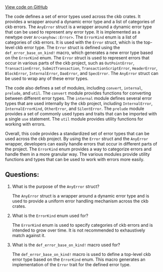 [View code on GitHub](https://github.com/nervosnetwork/ckb/blob/develop/error/src/lib.rs)

The code defines a set of error types used across the ckb crates. It provides a wrapper around a dynamic error type and a list of categories of ckb errors. The `AnyError` struct is a wrapper around a dynamic error type that can be used to represent any error type. It is implemented as a newtype over `Arc<anyhow::Error>`. The `ErrorKind` enum is a list of categories of ckb errors. It is used with the `Error` struct, which is the top-level ckb error type. The `Error` struct is defined using the `def_error_base_on_kind!` macro, which generates a new error type based on the `ErrorKind` enum. The `Error` struct is used to represent errors that occur in various parts of the ckb project, such as `OutPointError`, `TransactionError`, `SubmitTransaction`, `TransactionScriptError`, `HeaderError`, `BlockError`, `InternalError`, `DaoError`, and `SpecError`. The `AnyError` struct can be used to wrap any of these error types.

The code also defines a set of modules, including `convert`, `internal`, `prelude`, and `util`. The `convert` module provides functions for converting between different error types. The `internal` module defines several error types that are used internally by the ckb project, including `InternalError`, `InternalErrorKind`, `OtherError`, and `SilentError`. The `prelude` module provides a set of commonly used types and traits that can be imported with a single `use` statement. The `util` module provides utility functions for working with errors.

Overall, this code provides a standardized set of error types that can be used across the ckb project. By using the `Error` struct and the `AnyError` wrapper, developers can easily handle errors that occur in different parts of the project. The `ErrorKind` enum provides a way to categorize errors and handle them in a more granular way. The various modules provide utility functions and types that can be used to work with errors more easily.
## Questions:
 1. What is the purpose of the `AnyError` struct?

    The `AnyError` struct is a wrapper around a dynamic error type and is used to provide a uniform error handling mechanism across the ckb crates.

2. What is the `ErrorKind` enum used for?

    The `ErrorKind` enum is used to specify categories of ckb errors and is intended to grow over time. It is not recommended to exhaustively match against it.

3. What is the `def_error_base_on_kind!` macro used for?

    The `def_error_base_on_kind!` macro is used to define a top-level ckb error type based on the `ErrorKind` enum. This macro generates an implementation of the `Error` trait for the defined error type.
